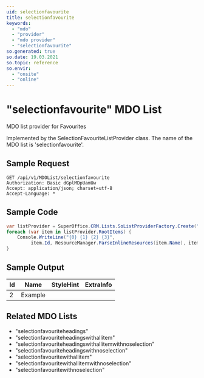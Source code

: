 ```yaml
---
uid: selectionfavourite
title: selectionfavourite
keywords:
  - "mdo"
  - "provider"
  - "mdo provider"
  - "selectionfavourite"
so.generated: true
so.date: 19.03.2021
so.topic: reference
so.envir:
  - "onsite"
  - "online"
---
```


# "selectionfavourite" MDO List
MDO list provider for Favourites



Implemented by the <see cref="T:SuperOffice.CRM.Lists.SelectionFavouriteListProvider">SelectionFavouriteListProvider</see> class.
The name of the MDO list is 'selectionfavourite'.




## Sample Request

```http!
GET /api/v1/MDOList/selectionfavourite
Authorization: Basic dGplMDpUamUw
Accept: application/json; charset=utf-8
Accept-Language: *

```

## Sample Code
```cs
var listProvider = SuperOffice.CRM.Lists.SoListProviderFactory.Create("selectionfavourite", forceFlatList: true);
foreach (var item in listProvider.RootItems) {
    Console.WriteLine("{0} {1} {2} {3}", 
         item.Id, ResourceManager.ParseInlineResources(item.Name), item.StyleHint, item.ExtraInfo);
}
```

## Sample Output

|Id   | Name  |StyleHint|ExtraInfo |
| --- | ----- | ------- | -------- |
| 2 | Example | | |


## Related MDO Lists

* "selectionfavouriteheadings"
* "selectionfavouriteheadingswithallitem"
* "selectionfavouriteheadingswithallitemwithnoselection"
* "selectionfavouriteheadingswithnoselection"
* "selectionfavouritewithallitem"
* "selectionfavouritewithallitemwithnoselection"
* "selectionfavouritewithnoselection"
